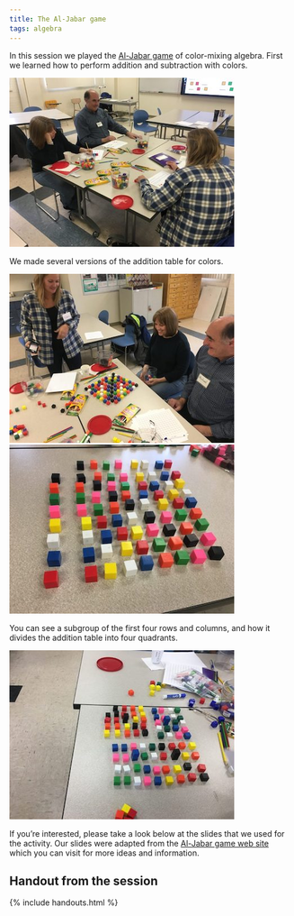 ```yaml
---
title: The Al-Jabar game
tags: algebra
---
```


In this session we played the <a href="https://al-jabargames.com/">Al-Jabar game</a> of color-mixing algebra. First we learned how to perform addition and subtraction with colors.

<img src="/assets/misc/aljabar1.jpg" />

We made several versions of the addition table for colors.

<img src="/assets/misc/aljabar2.jpg" />

<img src="/assets/misc/aljabar3.jpg" />

You can see a subgroup of the first four rows and columns, and how it divides the addition table into four quadrants.

<img src="/assets/misc/aljabar4.jpg" />

If you’re interested, please take a look below at the slides that we used for the activity. Our slides were adapted from the <a href="https://al-jabargames.com/">Al-Jabar game web site</a> which you can visit for more ideas and information.

## Handout from the session

{% include handouts.html %}
